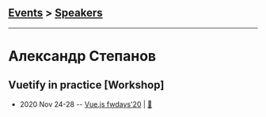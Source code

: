 ## [Events](../README.md) > [Speakers](../speakers.md)
---

# Александр Степанов

## Vuetify in practice [Workshop]
- 2020 Nov 24-28 -- [Vue.js fwdays&#39;20](https://youtu.be/LGsDerVgzyU)  | [:notebook:](https://www.slideshare.net/fwdays/workshop-vuetify-in-practice-alexander-stepanov)  
